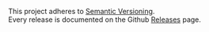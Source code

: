 This project adheres to [Semantic Versioning](http://semver.org/).  
Every release is documented on the Github
[Releases](https://github.com/genomicsengland/ngis-application-kit/releases)
page.
